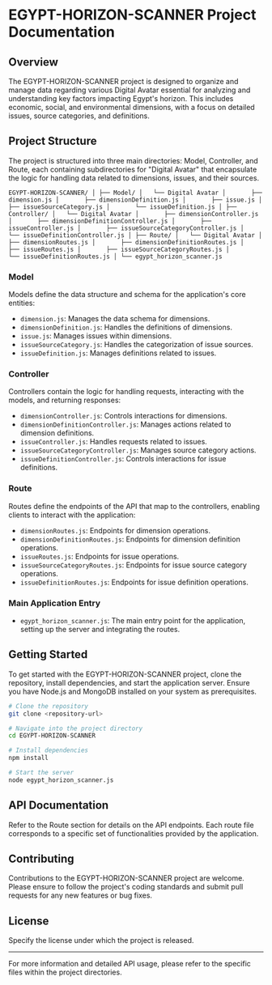 
# EGYPT-HORIZON-SCANNER Project Documentation

## Overview

The EGYPT-HORIZON-SCANNER project is designed to organize and manage data regarding various Digital Avatar essential for analyzing and understanding key factors impacting Egypt's horizon. This includes economic, social, and environmental dimensions, with a focus on detailed issues, source categories, and definitions.

## Project Structure

The project is structured into three main directories: Model, Controller, and Route, each containing subdirectories for "Digital Avatar" that encapsulate the logic for handling data related to dimensions, issues, and their sources.

`
EGYPT-HORIZON-SCANNER/
│
├── Model/
│   └── Digital Avatar
│       ├── dimension.js
│       ├── dimensionDefinition.js
│       ├── issue.js
│       ├── issueSourceCategory.js
│       └── issueDefinition.js
│
├── Controller/
│   └── Digital Avatar
│       ├── dimensionController.js
│       ├── dimensionDefinitionController.js
│       ├── issueController.js
│       ├── issueSourceCategoryController.js
│       └── issueDefinitionController.js
│
├── Route/
│   └── Digital Avatar
│       ├── dimensionRoutes.js
│       ├── dimensionDefinitionRoutes.js
│       ├── issueRoutes.js
│       ├── issueSourceCategoryRoutes.js
│       └── issueDefinitionRoutes.js
│
└── egypt_horizon_scanner.js
`

### Model

Models define the data structure and schema for the application's core entities:

- `dimension.js`: Manages the data schema for dimensions.
- `dimensionDefinition.js`: Handles the definitions of dimensions.
- `issue.js`: Manages issues within dimensions.
- `issueSourceCategory.js`: Handles the categorization of issue sources.
- `issueDefinition.js`: Manages definitions related to issues.

### Controller

Controllers contain the logic for handling requests, interacting with the models, and returning responses:

- `dimensionController.js`: Controls interactions for dimensions.
- `dimensionDefinitionController.js`: Manages actions related to dimension definitions.
- `issueController.js`: Handles requests related to issues.
- `issueSourceCategoryController.js`: Manages source category actions.
- `issueDefinitionController.js`: Controls interactions for issue definitions.

### Route

Routes define the endpoints of the API that map to the controllers, enabling clients to interact with the application:

- `dimensionRoutes.js`: Endpoints for dimension operations.
- `dimensionDefinitionRoutes.js`: Endpoints for dimension definition operations.
- `issueRoutes.js`: Endpoints for issue operations.
- `issueSourceCategoryRoutes.js`: Endpoints for issue source category operations.
- `issueDefinitionRoutes.js`: Endpoints for issue definition operations.

### Main Application Entry

- `egypt_horizon_scanner.js`: The main entry point for the application, setting up the server and integrating the routes.

## Getting Started

To get started with the EGYPT-HORIZON-SCANNER project, clone the repository, install dependencies, and start the application server. Ensure you have Node.js and MongoDB installed on your system as prerequisites.

```bash
# Clone the repository
git clone <repository-url>

# Navigate into the project directory
cd EGYPT-HORIZON-SCANNER

# Install dependencies
npm install

# Start the server
node egypt_horizon_scanner.js
```

## API Documentation

Refer to the Route section for details on the API endpoints. Each route file corresponds to a specific set of functionalities provided by the application.

## Contributing

Contributions to the EGYPT-HORIZON-SCANNER project are welcome. Please ensure to follow the project's coding standards and submit pull requests for any new features or bug fixes.

## License

Specify the license under which the project is released.

---

For more information and detailed API usage, please refer to the specific files within the project directories.
